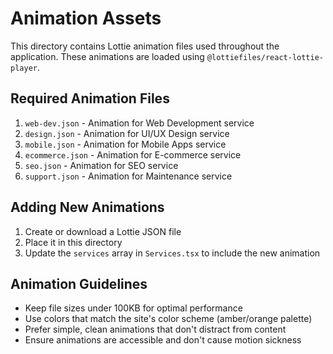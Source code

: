 # Animation Assets

This directory contains Lottie animation files used throughout the application. These animations are loaded using `@lottiefiles/react-lottie-player`.

## Required Animation Files

1. `web-dev.json` - Animation for Web Development service
2. `design.json` - Animation for UI/UX Design service
3. `mobile.json` - Animation for Mobile Apps service
4. `ecommerce.json` - Animation for E-commerce service
5. `seo.json` - Animation for SEO service
6. `support.json` - Animation for Maintenance service

## Adding New Animations

1. Create or download a Lottie JSON file
2. Place it in this directory
3. Update the `services` array in `Services.tsx` to include the new animation

## Animation Guidelines

- Keep file sizes under 100KB for optimal performance
- Use colors that match the site's color scheme (amber/orange palette)
- Prefer simple, clean animations that don't distract from content
- Ensure animations are accessible and don't cause motion sickness

